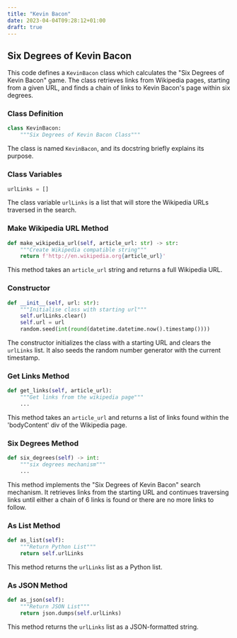 ```yaml
---
title: "Kevin Bacon"
date: 2023-04-04T09:28:12+01:00
draft: true
---
```

## Six Degrees of Kevin Bacon

This code defines a `KevinBacon` class which calculates the "Six Degrees of Kevin Bacon" game. The class retrieves links from Wikipedia pages, starting from a given URL, and finds a chain of links to Kevin Bacon's page within six degrees.

### Class Definition

```python
class KevinBacon:
    """Six Degrees of Kevin Bacon Class"""
```

The class is named `KevinBacon`, and its docstring briefly explains its purpose.

### Class Variables

```python
urlLinks = []
```

The class variable `urlLinks` is a list that will store the Wikipedia URLs traversed in the search.

### Make Wikipedia URL Method

```python
def make_wikipedia_url(self, article_url: str) -> str:
    """Create Wikipedia compatible string"""
    return f'http://en.wikipedia.org{article_url}'
```

This method takes an `article_url` string and returns a full Wikipedia URL.

### Constructor

```python
def __init__(self, url: str):
    """Initialise class with starting url"""
    self.urlLinks.clear()
    self.url = url
    random.seed(int(round(datetime.datetime.now().timestamp())))
```

The constructor initializes the class with a starting URL and clears the `urlLinks` list. It also seeds the random number generator with the current timestamp.

### Get Links Method

```python
def get_links(self, article_url):
    """Get links from the wikipedia page"""
    ...
```

This method takes an `article_url` and returns a list of links found within the 'bodyContent' div of the Wikipedia page.

### Six Degrees Method

```python
def six_degrees(self) -> int:
    """six degrees mechanism"""
    ...
```

This method implements the "Six Degrees of Kevin Bacon" search mechanism. It retrieves links from the starting URL and continues traversing links until either a chain of 6 links is found or there are no more links to follow.

### As List Method

```python
def as_list(self):
    """Return Python List"""
    return self.urlLinks
```

This method returns the `urlLinks` list as a Python list.

### As JSON Method

```python
def as_json(self):
    """Return JSON List"""
    return json.dumps(self.urlLinks)
```

This method returns the `urlLinks` list as a JSON-formatted string.

